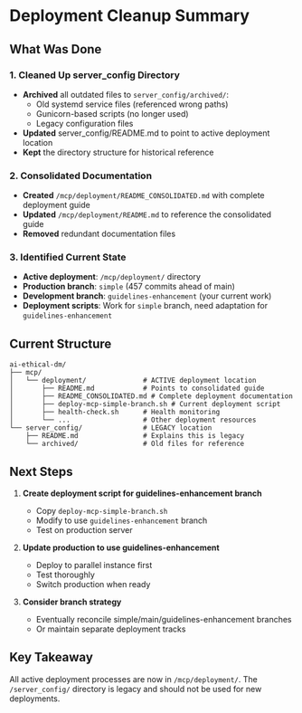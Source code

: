 # Deployment Cleanup Summary

## What Was Done

### 1. Cleaned Up server_config Directory
- **Archived** all outdated files to `server_config/archived/`:
  - Old systemd service files (referenced wrong paths)
  - Gunicorn-based scripts (no longer used)
  - Legacy configuration files
- **Updated** server_config/README.md to point to active deployment location
- **Kept** the directory structure for historical reference

### 2. Consolidated Documentation
- **Created** `/mcp/deployment/README_CONSOLIDATED.md` with complete deployment guide
- **Updated** `/mcp/deployment/README.md` to reference the consolidated guide
- **Removed** redundant documentation files

### 3. Identified Current State
- **Active deployment**: `/mcp/deployment/` directory
- **Production branch**: `simple` (457 commits ahead of main)
- **Development branch**: `guidelines-enhancement` (your current work)
- **Deployment scripts**: Work for `simple` branch, need adaptation for `guidelines-enhancement`

## Current Structure

```
ai-ethical-dm/
├── mcp/
│   └── deployment/              # ACTIVE deployment location
│       ├── README.md            # Points to consolidated guide
│       ├── README_CONSOLIDATED.md # Complete deployment documentation
│       ├── deploy-mcp-simple-branch.sh # Current deployment script
│       ├── health-check.sh      # Health monitoring
│       └── ...                  # Other deployment resources
└── server_config/               # LEGACY location
    ├── README.md                # Explains this is legacy
    └── archived/                # Old files for reference
```

## Next Steps

1. **Create deployment script for guidelines-enhancement branch**
   - Copy `deploy-mcp-simple-branch.sh`
   - Modify to use `guidelines-enhancement` branch
   - Test on production server

2. **Update production to use guidelines-enhancement**
   - Deploy to parallel instance first
   - Test thoroughly
   - Switch production when ready

3. **Consider branch strategy**
   - Eventually reconcile simple/main/guidelines-enhancement branches
   - Or maintain separate deployment tracks

## Key Takeaway

All active deployment processes are now in `/mcp/deployment/`. The `/server_config/` directory is legacy and should not be used for new deployments.